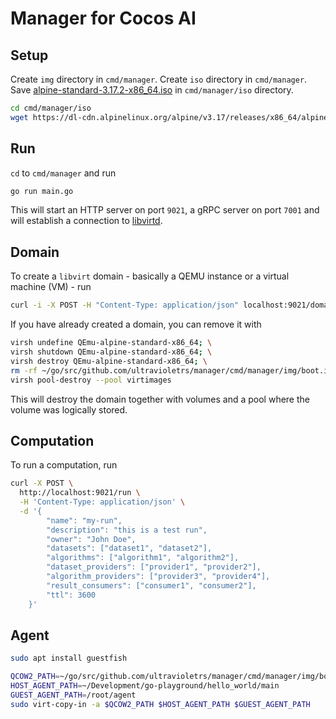# Manager for Cocos AI

## Setup

Create `img` directory in `cmd/manager`. Create `iso` directory in `cmd/manager`. Save [alpine-standard-3.17.2-x86_64.iso](https://dl-cdn.alpinelinux.org/alpine/v3.17/releases/x86_64/alpine-standard-3.17.2-x86_64.iso) in `cmd/manager/iso` directory.

```sh
cd cmd/manager/iso
wget https://dl-cdn.alpinelinux.org/alpine/v3.17/releases/x86_64/alpine-standard-3.17.2-x86_64.iso
```

## Run

`cd` to `cmd/manager` and run
```sh
go run main.go
```

This will start an HTTP server on port `9021`, a gRPC server on port `7001` and will establish a connection to [libvirtd](https://libvirt.org/manpages/libvirtd.html).

## Domain

To create a `libvirt` domain - basically a QEMU instance or a virtual machine (VM) - run

```sh
curl -i -X POST -H "Content-Type: application/json" localhost:9021/domain -d '{"pool":"/home/darko/go/src/github.com/ultravioletrs/manager/cmd/manager/xml/pool.xml", "volume":"/home/darko/go/src/github.com/ultravioletrs/manager/cmd/manager/xml/vol.xml", "domain":"/home/darko/go/src/github.com/ultravioletrs/manager/cmd/manager/xml/dom.xml"}'
```

If you have already created a domain, you can remove it with

```sh
virsh undefine QEmu-alpine-standard-x86_64; \
virsh shutdown QEmu-alpine-standard-x86_64; \
virsh destroy QEmu-alpine-standard-x86_64; \
rm -rf ~/go/src/github.com/ultravioletrs/manager/cmd/manager/img/boot.img; \
virsh pool-destroy --pool virtimages
```

This will destroy the domain together with volumes and a pool where the volume was logically stored.

## Computation

To run a computation, run

```sh
curl -X POST \
  http://localhost:9021/run \
  -H 'Content-Type: application/json' \
  -d '{
        "name": "my-run",
        "description": "this is a test run",
        "owner": "John Doe",
        "datasets": ["dataset1", "dataset2"],
        "algorithms": ["algorithm1", "algorithm2"],
        "dataset_providers": ["provider1", "provider2"],
        "algorithm_providers": ["provider3", "provider4"],
        "result_consumers": ["consumer1", "consumer2"],
        "ttl": 3600
    }'
```

## Agent

```sh
sudo apt install guestfish

QCOW2_PATH=~/go/src/github.com/ultravioletrs/manager/cmd/manager/img/boot.img
HOST_AGENT_PATH=~/Development/go-playground/hello_world/main
GUEST_AGENT_PATH=/root/agent
sudo virt-copy-in -a $QCOW2_PATH $HOST_AGENT_PATH $GUEST_AGENT_PATH
```